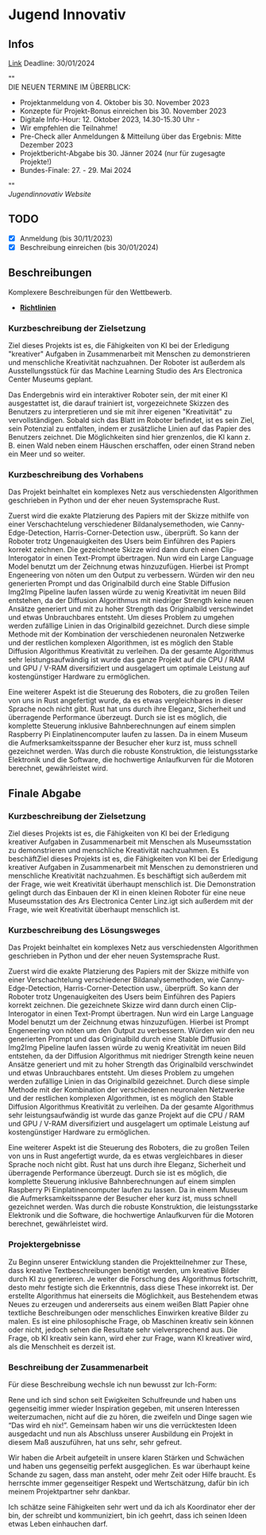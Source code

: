 # Jugend Innovativ

## Infos

[Link](https://www.jugendinnovativ.at/teilnahme/wettbewerb)
Deadline: 30/01/2024

""  
DIE NEUEN TERMINE IM ÜBERBLICK:

- Projektanmeldung von 4. Oktober bis 30. November 2023
- Konzepte für Projekt-Bonus einreichen bis 30. November 2023
- Digitale Info-Hour: 12. Oktober 2023, 14.30-15.30 Uhr -
- Wir empfehlen die Teilnahme!
- Pre-Check aller Anmeldungen & Mitteilung über das Ergebnis: Mitte Dezember 2023
- Projektbericht-Abgabe bis 30. Jänner 2024 (nur für zugesagte Projekte!)
- Bundes-Finale: 27. - 29. Mai 2024

""  
*Jugendinnovativ Website*

## TODO

- [x] Anmeldung                 (bis 30/11/2023)
- [x] Beschreibung einreichen   (bis 30/01/2024)

## Beschreibungen

Komplexere Beschreibungen für den Wettbewerb.

- [**Richtlinien**](https://www.jugendinnovativ.at/fileadmin/user_upload/Callunterlagen/PB_Anleitung_ENGINEERING.pdf)

### Kurzbeschreibung der Zielsetzung

Ziel dieses Projekts ist es, die Fähigkeiten von KI bei der Erledigung "kreativer" Aufgaben in Zusammenarbeit mit Menschen zu demonstrieren und menschliche Kreativität nachzuahnen. Der Roboter ist außerdem als Ausstellungsstück für das Machine Learning Studio des Ars Electronica Center Museums geplant.

Das Endergebnis wird ein interaktiver Roboter sein, der mit einer KI ausgestattet ist, die darauf trainiert ist, vorgezeichnete Skizzen des Benutzers zu interpretieren und sie mit ihrer eigenen "Kreativität" zu vervollständigen. Sobald sich das Blatt im Roboter befindet, ist es sein Ziel, sein Potenzial zu entfalten, indem er zusätzliche Linien auf das Papier des Benutzers zeichnet. Die Möglichkeiten sind hier grenzenlos, die KI kann z. B. einen Wald neben einem Häuschen erschaffen, oder einen Strand neben ein Meer und so weiter.

### Kurzbeschreibung des Vorhabens

Das Projekt beinhaltet ein komplexes Netz aus verschiedensten Algorithmen geschrieben in Python und der eher neuen Systemsprache Rust.

Zuerst wird die exakte Platzierung des Papiers mit der Skizze mithilfe von einer Verschachtelung verschiedener Bildanalysemethoden, wie Canny-Edge-Detection, Harris-Corner-Detection usw., überprüft. So kann der Roboter trotz Ungenauigkeiten des Users beim Einführen des Papiers korrekt zeichnen. 
Die gezeichnete Skizze wird dann durch einen Clip-Interogator in einen Text-Prompt übertragen. Nun wird ein Large Language Model benutzt um der Zeichnung etwas hinzuzufügen. Hierbei ist Prompt Engeneering von nöten um den Output zu verbessern. Würden wir den neu generierten Prompt und das Originalbild durch eine Stable Diffusion Img2Img Pipeline laufen lassen würde zu wenig Kreativität im neuen Bild entstehen, da der Diffusion Algorithmus mit niedriger Strength keine neuen Ansätze generiert und mit zu hoher Strength das Originalbild verschwindet und etwas Unbrauchbares entsteht. Um dieses Problem zu umgehen werden zufällige Linien in das Originalbild gezeichnet. Durch diese simple Methode mit der Kombination der verschiedenen neuronalen Netzwerke und der restlichen komplexen Algorithmen, ist es möglich den Stable Diffusion Algorithmus Kreativität zu verleihen. Da der gesamte Algorithmus sehr leistungsaufwändig ist wurde das ganze Projekt auf die CPU / RAM und GPU / V-RAM diversifiziert und ausgelagert um optimale Leistung auf kostengünstiger Hardware zu ermöglichen.

Eine weiterer Aspekt ist die Steuerung des Roboters, die zu großen Teilen von uns in Rust angefertigt wurde, da es etwas vergleichbares in dieser Sprache noch nicht gibt. Rust hat uns durch ihre Eleganz, Sicherheit und überragende Performance überzeugt. Durch sie ist es möglich, die komplette Steuerung inklusive Bahnberechnungen auf einem simplen Raspberry Pi Einplatinencomputer laufen zu lassen. Da in einem Museum die Aufmerksamkeitsspanne der Besucher eher kurz ist, muss schnell gezeichnet werden. Was durch die robuste Konstruktion, die leistungsstarke Elektronik und die Software, die hochwertige Anlaufkurven für die Motoren berechnet, gewährleistet wird. 

## Finale Abgabe

### Kurzbeschreibung der Zielsetzung

Ziel dieses Projekts ist es, die Fähigkeiten von KI bei der Erledigung kreativer Aufgaben in Zusammenarbeit mit Menschen als Museumsstation zu demonstrieren und menschliche Kreativität nachzuahmen. Es beschäftZiel dieses Projekts ist es, die Fähigkeiten von KI bei der Erledigung kreativer Aufgaben in Zusammenarbeit mit Menschen zu demonstrieren und menschliche Kreativität nachzuahmen. Es beschäftigt sich außerdem mit der Frage, wie weit Kreativität überhaupt menschlich ist. Die Demonstration gelingt durch das Einbauen der KI in einen kleinen Roboter für eine neue Museumsstation des Ars Electronica Center Linz.igt sich außerdem mit der Frage, wie weit Kreativität überhaupt menschlich ist. 

### Kurzbeschreibung des Lösungsweges

Das Projekt beinhaltet ein komplexes Netz aus verschiedensten Algorithmen geschrieben in Python und der eher neuen Systemsprache Rust.

Zuerst wird die exakte Platzierung des Papiers mit der Skizze mithilfe von einer Verschachtelung verschiedener Bildanalysemethoden, wie Canny-Edge-Detection, Harris-Corner-Detection usw., überprüft. So kann der Roboter trotz Ungenauigkeiten des Users beim Einführen des Papiers korrekt zeichnen. 
Die gezeichnete Skizze wird dann durch einen Clip-Interogator in einen Text-Prompt übertragen. Nun wird ein Large Language Model benutzt um der Zeichnung etwas hinzuzufügen. Hierbei ist Prompt Engeneering von nöten um den Output zu verbessern. Würden wir den neu generierten Prompt und das Originalbild durch eine Stable Diffusion Img2Img Pipeline laufen lassen würde zu wenig Kreativität im neuen Bild entstehen, da der Diffusion Algorithmus mit niedriger Strength keine neuen Ansätze generiert und mit zu hoher Strength das Originalbild verschwindet und etwas Unbrauchbares entsteht. Um dieses Problem zu umgehen werden zufällige Linien in das Originalbild gezeichnet. Durch diese simple Methode mit der Kombination der verschiedenen neuronalen Netzwerke und der restlichen komplexen Algorithmen, ist es möglich den Stable Diffusion Algorithmus Kreativität zu verleihen. Da der gesamte Algorithmus sehr leistungsaufwändig ist wurde das ganze Projekt auf die CPU / RAM und GPU / V-RAM diversifiziert und ausgelagert um optimale Leistung auf kostengünstiger Hardware zu ermöglichen.

Eine weiterer Aspekt ist die Steuerung des Roboters, die zu großen Teilen von uns in Rust angefertigt wurde, da es etwas vergleichbares in dieser Sprache noch nicht gibt. Rust hat uns durch ihre Eleganz, Sicherheit und überragende Performance überzeugt. Durch sie ist es möglich, die komplette Steuerung inklusive Bahnberechnungen auf einem simplen Raspberry Pi Einplatinencomputer laufen zu lassen. Da in einem Museum die Aufmerksamkeitsspanne der Besucher eher kurz ist, muss schnell gezeichnet werden. Was durch die robuste Konstruktion, die leistungsstarke Elektronik und die Software, die hochwertige Anlaufkurven für die Motoren berechnet, gewährleistet wird. 

### Projektergebnisse

Zu Beginn unserer Entwicklung standen die Projektteilnehmer zur These, dass kreative Textbeschreibungen benötigt werden, um kreative Bilder durch KI zu generieren. Je weiter die Forschung des Algorithmus fortschritt, desto mehr festigte sich die Erkenntnis, dass diese These inkorrekt ist. Der erstellte Algorithmus hat einerseits die Möglichkeit, aus Bestehendem etwas Neues zu erzeugen und andererseits aus einem weißen Blatt Papier ohne textliche Beschreibungen oder menschliches Einwirken kreative Bilder zu malen. Es ist eine philosophische Frage, ob Maschinen kreativ sein können oder nicht, jedoch sehen die Resultate sehr vielversprechend aus. Die Frage, ob KI kreativ sein kann, wird eher zur Frage, wann KI kreativer wird, als die Menschheit es derzeit ist.

### Beschreibung der Zusammenarbeit

Für diese Beschreibung wechsle ich nun bewusst zur Ich-Form: 

Rene und ich sind schon seit Ewigkeiten Schulfreunde und haben uns gegenseitig immer wieder Inspiration gegeben, mit unseren Interessen weiterzumachen, nicht auf die zu hören, die zweifeln und Dinge sagen wie “Das wird eh nix!”. Gemeinsam haben wir uns die verrücktesten Ideen ausgedacht und nun als Abschluss unserer Ausbildung ein Projekt in diesem Maß auszuführen, hat uns sehr, sehr gefreut. 

Wir haben die Arbeit aufgeteilt in unsere klaren Stärken und Schwächen und haben uns gegenseitig perfekt ausgeglichen. Es war überhaupt keine Schande zu sagen, dass man ansteht, oder mehr Zeit oder Hilfe braucht. Es herrschte immer gegenseitiger Respekt und Wertschätzung, dafür bin ich meinem Projektpartner sehr dankbar. 

Ich schätze seine Fähigkeiten sehr wert und da ich als Koordinator eher der bin, der schreibt und kommuniziert, bin ich geehrt, dass ich seinen Ideen etwas Leben einhauchen darf.